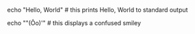 echo "Hello, World" # this prints Hello, World to standard output

echo "\"(Ôo)'" # this displays a confused smiley
